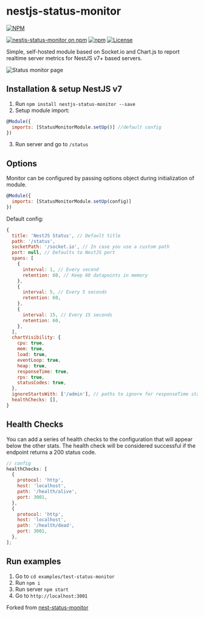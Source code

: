 # nestjs-status-monitor

[![NPM](https://nodei.co/npm/nestjs-status-monitor.png?downloads=true&downloadRank=true&stars=true)](https://nodei.co/npm/nestjs-status-monitor/)

[![nestjs-status-monitor on npm](https://img.shields.io/npm/v/nestjs-status-monitor.svg)](https://www.npmjs.com/package/nestjs-status-monitor)
[![npm](https://img.shields.io/npm/dt/nestjs-status-monitor.svg)](https://img.shields.io/npm/dt/nestjs-status-monitor.svg)
[![License](https://img.shields.io/badge/License-Apache%202.0-blue.svg)](https://opensource.org/licenses/Apache-2.0)

Simple, self-hosted module based on Socket.io and Chart.js to report realtime server metrics for NestJS v7+ based servers.

![Status monitor page](https://i.imgur.com/s63Vvad.gif 'Status monitor page')

## Installation & setup NestJS v7

1. Run `npm install nestjs-status-monitor --save`
2. Setup module import:
```javascript
@Module({
  imports: [StatusMonitorModule.setUp()] //default config
})
```
3. Run server and go to `/status`

## Options

Monitor can be configured by passing options object during initialization of
module.

```javascript
@Module({
  imports: [StatusMonitorModule.setUp(config)]
})
```

Default config:

```javascript
{
  title: 'NestJS Status', // Default title
  path: '/status',
  socketPath: '/socket.io', // In case you use a custom path
  port: null, // Defaults to NestJS port
  spans: [
    {
      interval: 1, // Every second
      retention: 60, // Keep 60 datapoints in memory
    },
    {
      interval: 5, // Every 5 seconds
      retention: 60,
    },
    {
      interval: 15, // Every 15 seconds
      retention: 60,
    },
  ],
  chartVisibility: {
    cpu: true,
    mem: true,
    load: true,
    eventLoop: true,
    heap: true,
    responseTime: true,
    rps: true,
    statusCodes: true,
  },
  ignoreStartsWith: ['/admin'], // paths to ignore for responseTime stats
  healthChecks: [],
}
```

## Health Checks

You can add a series of health checks to the configuration that will appear
below the other stats. The health check will be considered successful if the
endpoint returns a 200 status code.

```javascript
// config
healthChecks: [
  {
    protocol: 'http',
    host: 'localhost',
    path: '/health/alive',
    port: 3001,
  },
  {
    protocol: 'http',
    host: 'localhost',
    path: '/health/dead',
    port: 3001,
  },
];
```

## Run examples

1. Go to `cd examples/test-status-monitor`
2. Run `npm i`
3. Run server `npm start`
4. Go to `http://localhost:3001`


Forked from
[nest-status-monitor](https://github.com/GenFirst/nest-status-monitor)
